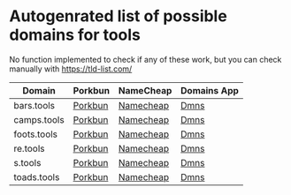 # Autogenrated list of possible domains for tools

No function implemented to check if any of these work, but you can check manually with https://tld-list.com/

| Domain | Porkbun | NameCheap | Domains App |
|---|---|---|---|
| bars.tools | [Porkbun](https://porkbun.com/checkout/search?prb=e814663da1&tlds=&idnLanguage=&search=search&q=bars.tools) | [Namecheap](https://www.namecheap.com/domains/registration/results/?domain=bars.tools) | [Dmns](https://dmns.app/domains?q=bars.tools) |
| camps.tools | [Porkbun](https://porkbun.com/checkout/search?prb=e814663da1&tlds=&idnLanguage=&search=search&q=camps.tools) | [Namecheap](https://www.namecheap.com/domains/registration/results/?domain=camps.tools) | [Dmns](https://dmns.app/domains?q=camps.tools) |
| foots.tools | [Porkbun](https://porkbun.com/checkout/search?prb=e814663da1&tlds=&idnLanguage=&search=search&q=foots.tools) | [Namecheap](https://www.namecheap.com/domains/registration/results/?domain=foots.tools) | [Dmns](https://dmns.app/domains?q=foots.tools) |
| re.tools | [Porkbun](https://porkbun.com/checkout/search?prb=e814663da1&tlds=&idnLanguage=&search=search&q=re.tools) | [Namecheap](https://www.namecheap.com/domains/registration/results/?domain=re.tools) | [Dmns](https://dmns.app/domains?q=re.tools) |
| s.tools | [Porkbun](https://porkbun.com/checkout/search?prb=e814663da1&tlds=&idnLanguage=&search=search&q=s.tools) | [Namecheap](https://www.namecheap.com/domains/registration/results/?domain=s.tools) | [Dmns](https://dmns.app/domains?q=s.tools) |
| toads.tools | [Porkbun](https://porkbun.com/checkout/search?prb=e814663da1&tlds=&idnLanguage=&search=search&q=toads.tools) | [Namecheap](https://www.namecheap.com/domains/registration/results/?domain=toads.tools) | [Dmns](https://dmns.app/domains?q=toads.tools) |
